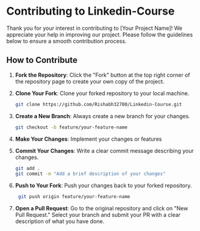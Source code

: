 # Contributing to Linkedin-Course

Thank you for your interest in contributing to [Your Project Name]! We appreciate your help in improving our project. Please follow the guidelines below to ensure a smooth contribution process.

## How to Contribute

1. **Fork the Repository**: Click the "Fork" button at the top right corner of the repository page to create your own copy of the project.

2. **Clone Your Fork**: Clone your forked repository to your local machine.
   ```bash
   git clone https://github.com/Rishabh32700/Linkedin-Course.git

3. **Create a New Branch**: Always create a new branch for your changes.
   ```bash
   git checkout -b feature/your-feature-name
   
4. **Make Your Changes**: Implement your changes or features

5. **Commit Your Changes**: Write a clear commit message describing your changes.
   ```bash
   git add .
   git commit -m "Add a brief description of your changes"

6. **Push to Your Fork**: Push your changes back to your forked repository.
   ```bash
    git push origin feature/your-feature-name

7. **Open a Pull Request**: Go to the original repository and click on "New Pull Request." Select your branch and submit your PR with a clear description of what you have done.
